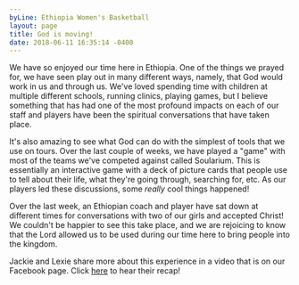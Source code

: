 ```yaml
---
byLine: Ethiopia Women's Basketball
layout: page
title: God is moving!
date: 2018-06-11 16:35:14 -0400
---
```

We have so enjoyed our time here in Ethiopia. One of the things we prayed for, we have seen play out in many different ways, namely, that God would work in us and through us. We've loved spending time with children at multiple different schools, running clinics, playing games, but I believe something that has had one of the most profound impacts on each of our staff and players have been the spiritual conversations that have taken place. 

It's also amazing to see what God can do with the simplest of tools that we use on tours. Over the last couple of weeks, we have played a "game" with most of the teams we've competed against called Soularium. This is essentially an interactive game with a deck of picture cards that people use to tell about their life, what they're going through, searching for, etc. As our players led these discussions, some _really_ cool things happened! 

Over the last week, an Ethiopian coach and player have sat down at different times for conversations with two of our girls and accepted Christ! We couldn't be happier to see this take place, and we are rejoicing to know that the Lord allowed us to be used during our time here to bring people into the kingdom. 

Jackie and Lexie share more about this experience in a video that is on our Facebook page. Click [here](https://www.facebook.com/aiabasketball/videos/10155870803613051/) to hear their recap! 